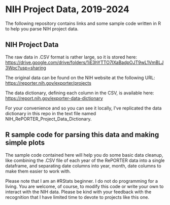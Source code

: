# NIH Project Data, 2019-2024 

The following repository contains links and some sample code written in R to help you parse NIH project data. 

## NIH Project Data

The raw data in .CSV format is rather large, so it is stored here: https://drive.google.com/drive/folders/1iE3hYTTO7IXaBadpOJT9wL1VmBLJ3Wpc?usp=sharing

The original data can be found on the NIH website at the following URL: https://reporter.nih.gov/exporter/projects

The data dictionary, defining each column in the CSV, is available here: https://report.nih.gov/exporter-data-dictionary

For your convenience and so you can see it locally, I've replicated the data dictionary in this repo in the text file named NIH_RePORTER_Project_Data_Dictionary. 

## R sample code for parsing this data and making simple plots

The sample code contained here will help you do some basic data cleanup, like combining the .CSV file of each year of the RePORTER data into a single dataframe, and separating date columns into year, month, date columns to make them easier to work with. 

Please note that I am an #RStats beginner. I do not do programming for a living. You are welcome, of course, to modify this code or write your own to interact with the NIH data. Please be kind with your feedback with the recognition that I have limited time to devote to projects like this one. 







